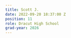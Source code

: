 ```yaml
---
title: Scott J.
date: 2022-09-20 18:37:00 Z
position: 11
role: Dracut High School
grad-year: 2026
---
```


